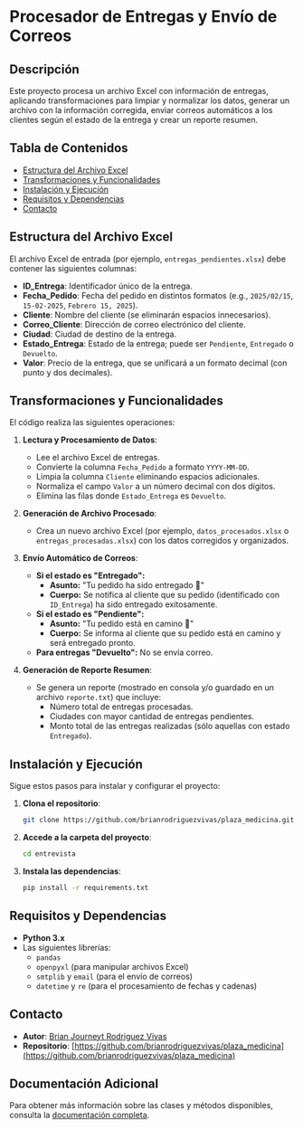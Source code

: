 # Procesador de Entregas y Envío de Correos

## Descripción

Este proyecto procesa un archivo Excel con información de entregas, aplicando transformaciones para limpiar y normalizar los datos, generar un archivo con la información corregida, enviar correos automáticos a los clientes según el estado de la entrega y crear un reporte resumen.

## Tabla de Contenidos

- [Estructura del Archivo Excel](#estructura-del-archivo-excel)
- [Transformaciones y Funcionalidades](#transformaciones-y-funcionalidades)
- [Instalación y Ejecución](#instalación-y-ejecución)
- [Requisitos y Dependencias](#requisitos-y-dependencias)
- [Contacto](#contacto)

## Estructura del Archivo Excel

El archivo Excel de entrada (por ejemplo, `entregas_pendientes.xlsx`) debe contener las siguientes columnas:

- **ID_Entrega**: Identificador único de la entrega.
- **Fecha_Pedido**: Fecha del pedido en distintos formatos (e.g., `2025/02/15`, `15-02-2025`, `Febrero 15, 2025`).
- **Cliente**: Nombre del cliente (se eliminarán espacios innecesarios).
- **Correo_Cliente**: Dirección de correo electrónico del cliente.
- **Ciudad**: Ciudad de destino de la entrega.
- **Estado_Entrega**: Estado de la entrega; puede ser `Pendiente`, `Entregado` o `Devuelto`.
- **Valor**: Precio de la entrega, que se unificará a un formato decimal (con punto y dos decimales).

## Transformaciones y Funcionalidades

El código realiza las siguientes operaciones:

1. **Lectura y Procesamiento de Datos**:
   - Lee el archivo Excel de entregas.
   - Convierte la columna `Fecha_Pedido` a formato `YYYY-MM-DD`.
   - Limpia la columna `Cliente` eliminando espacios adicionales.
   - Normaliza el campo `Valor` a un número decimal con dos dígitos.
   - Elimina las filas donde `Estado_Entrega` es `Devuelto`.

2. **Generación de Archivo Procesado**:
   - Crea un nuevo archivo Excel (por ejemplo, `datos_procesados.xlsx` o `entregas_procesadas.xlsx`) con los datos corregidos y organizados.

3. **Envío Automático de Correos**:
   - **Si el estado es "Entregado":**
     - **Asunto:** "Tu pedido ha sido entregado 🎉"
     - **Cuerpo:** Se notifica al cliente que su pedido (identificado con `ID_Entrega`) ha sido entregado exitosamente.
   - **Si el estado es "Pendiente":**
     - **Asunto:** "Tu pedido está en camino 🚚"
     - **Cuerpo:** Se informa al cliente que su pedido está en camino y será entregado pronto.
   - **Para entregas "Devuelto":** No se envía correo.

4. **Generación de Reporte Resumen**:
   - Se genera un reporte (mostrado en consola y/o guardado en un archivo `reporte.txt`) que incluye:
     - Número total de entregas procesadas.
     - Ciudades con mayor cantidad de entregas pendientes.
     - Monto total de las entregas realizadas (sólo aquellas con estado `Entregado`).

## Instalación y Ejecución
Sigue estos pasos para instalar y configurar el proyecto:

1. **Clona el repositorio**:
    ```bash
    git clone https://github.com/brianrodriguezvivas/plaza_medicina.git
    ```

2. **Accede a la carpeta del proyecto**:
    ```bash
    cd entrevista
    ```

3. **Instala las dependencias**:
    
    ```bash
    pip install -r requirements.txt
    ```

## Requisitos y Dependencias

- **Python 3.x**  
- Las siguientes librerías:
  - `pandas`
  - `openpyxl` (para manipular archivos Excel)
  - `smtplib` y `email` (para el envío de correos)
  - `datetime` y `re` (para el procesamiento de fechas y cadenas)


## Contacto

- **Autor**: [Brian Journeyt Rodriguez Vivas ](brianjourneytrodriguezvivas@gmial.com)
- **Repositorio**: [https://github.com/brianrodriguezvivas/plaza_medicina](https://github.com/brianrodriguezvivas/plaza_medicina)




## Documentación Adicional

Para obtener más información sobre las clases y métodos disponibles, consulta la [documentación completa](Docs/Entrevista.docx).

